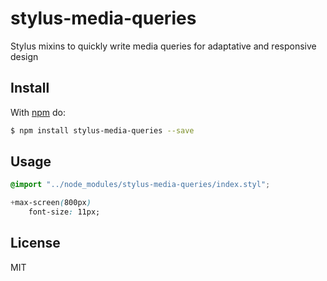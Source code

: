 # stylus-media-queries

Stylus mixins to quickly write media queries for adaptative and responsive design

## Install

With [npm](http://npmjs.org) do:

```bash
$ npm install stylus-media-queries --save
```

## Usage

```css
@import "../node_modules/stylus-media-queries/index.styl";

+max-screen(800px)
    font-size: 11px;

```

## License

MIT